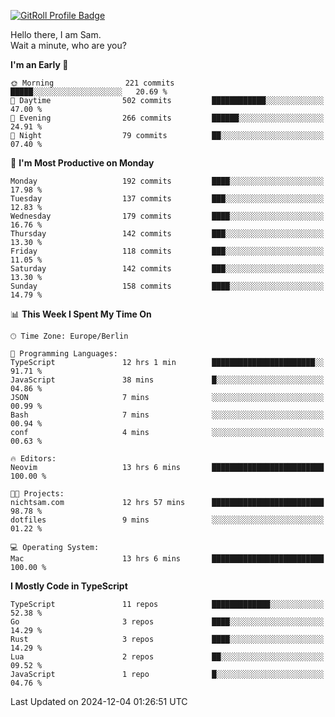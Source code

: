 <a href="https://gitroll.io/profile/u8g4G6FTZM7WSCSqTRPGSHZygT4O2" target="_blank"><img src="https://gitroll.io/api/badges/profiles/v1/u8g4G6FTZM7WSCSqTRPGSHZygT4O2?theme=nord" alt="GitRoll Profile Badge"/></a>

Hello there, I am Sam.  
Wait a minute, who are you?
  
<!--START_SECTION:waka-->
**I'm an Early 🐤** 

```text
🌞 Morning                221 commits         █████░░░░░░░░░░░░░░░░░░░░   20.69 % 
🌆 Daytime                502 commits         ████████████░░░░░░░░░░░░░   47.00 % 
🌃 Evening                266 commits         ██████░░░░░░░░░░░░░░░░░░░   24.91 % 
🌙 Night                  79 commits          ██░░░░░░░░░░░░░░░░░░░░░░░   07.40 % 
```
📅 **I'm Most Productive on Monday** 

```text
Monday                   192 commits         ████░░░░░░░░░░░░░░░░░░░░░   17.98 % 
Tuesday                  137 commits         ███░░░░░░░░░░░░░░░░░░░░░░   12.83 % 
Wednesday                179 commits         ████░░░░░░░░░░░░░░░░░░░░░   16.76 % 
Thursday                 142 commits         ███░░░░░░░░░░░░░░░░░░░░░░   13.30 % 
Friday                   118 commits         ███░░░░░░░░░░░░░░░░░░░░░░   11.05 % 
Saturday                 142 commits         ███░░░░░░░░░░░░░░░░░░░░░░   13.30 % 
Sunday                   158 commits         ████░░░░░░░░░░░░░░░░░░░░░   14.79 % 
```


📊 **This Week I Spent My Time On** 

```text
🕑︎ Time Zone: Europe/Berlin

💬 Programming Languages: 
TypeScript               12 hrs 1 min        ███████████████████████░░   91.71 % 
JavaScript               38 mins             █░░░░░░░░░░░░░░░░░░░░░░░░   04.86 % 
JSON                     7 mins              ░░░░░░░░░░░░░░░░░░░░░░░░░   00.99 % 
Bash                     7 mins              ░░░░░░░░░░░░░░░░░░░░░░░░░   00.94 % 
conf                     4 mins              ░░░░░░░░░░░░░░░░░░░░░░░░░   00.63 % 

🔥 Editors: 
Neovim                   13 hrs 6 mins       █████████████████████████   100.00 % 

🐱‍💻 Projects: 
nichtsam.com             12 hrs 57 mins      █████████████████████████   98.78 % 
dotfiles                 9 mins              ░░░░░░░░░░░░░░░░░░░░░░░░░   01.22 % 

💻 Operating System: 
Mac                      13 hrs 6 mins       █████████████████████████   100.00 % 
```

**I Mostly Code in TypeScript** 

```text
TypeScript               11 repos            █████████████░░░░░░░░░░░░   52.38 % 
Go                       3 repos             ████░░░░░░░░░░░░░░░░░░░░░   14.29 % 
Rust                     3 repos             ████░░░░░░░░░░░░░░░░░░░░░   14.29 % 
Lua                      2 repos             ██░░░░░░░░░░░░░░░░░░░░░░░   09.52 % 
JavaScript               1 repo              █░░░░░░░░░░░░░░░░░░░░░░░░   04.76 % 
```




 Last Updated on 2024-12-04 01:26:51 UTC
<!--END_SECTION:waka-->
